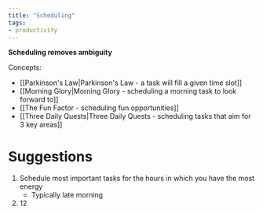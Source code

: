```yaml
---
title: "Scheduling"
tags:
- productivity
---
```

**Scheduling removes ambiguity**

Concepts:
- [[Parkinson's Law|Parkinson's Law - a task will fill a given time slot]] 
- [[Morning Glory|Morning Glory - scheduling a morning task to look forward to]]
- [[The Fun Factor - scheduling fun opportunities]]
- [[Three Daily Quests|Three Daily Quests - scheduling tasks that aim for 3 key areas]]

# Suggestions
1. Schedule most important tasks for the hours in which you have the most energy
	- Typically late morning 
2. 12



